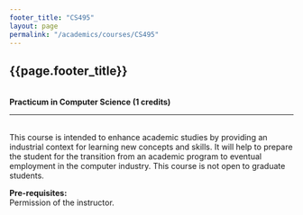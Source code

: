 ```yaml
---
footer_title: "CS495"
layout: page
permalink: "/academics/courses/CS495"
---
```


## {{page.footer_title}}

\
**Practicum in Computer Science (1 credits)**

---

\
This course is intended to enhance academic studies by providing an industrial context for learning new concepts and skills. It will help to prepare the student for the transition from an academic program to eventual employment in the computer industry. This course is not open to graduate students.

**Pre-requisites:**
\
Permission of the instructor.
